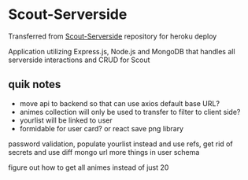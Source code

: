 # Scout-Serverside
Transferred from [Scout-Serverside](https://github.com/dnguyen130/Scout-Serverside) repository for heroku deploy

Application utilizing Express.js, Node.js and MongoDB that handles all serverside interactions and CRUD for Scout

## quik notes
- move api to backend so that can use axios default base URL?
- animes collection will only be used to transfer to filter to client side?
- yourlist will be linked to user
- formidable for user card? or react save png library

password validation, populate yourlist instead and use refs, get rid of secrets and use diff mongo url
more things in user schema

figure out how to get all animes instead of just 20

